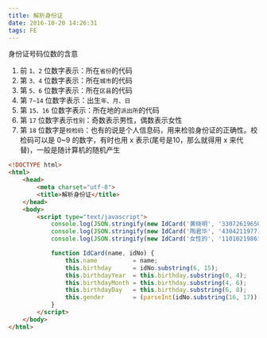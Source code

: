 ```yaml
---
title: 解析身份证
date: 2016-10-20 14:26:31
tags: FE
---
```

身份证号码位数的含意

1. 前 `1、2` 位数字表示：所在`省份`的代码
2. 第 `3、4` 位数字表示：所在`城市`的代码
3. 第 `5、6` 位数字表示：所在`区县`的代码
4. 第 `7~14` 位数字表示：出生`年、月、日`
5. 第 `15、16` 位数字表示：所在地的`派出所`的代码
6. 第 `17` 位数字表示`性别`：奇数表示男性，偶数表示女性
7. 第 `18` 位数字是`校检码`：也有的说是个人信息码，用来检验身份证的正确性。校检码可以是 0~9 的数字，有时也用 x 表示(尾号是10，那么就得用 x 来代替)，一般是随计算机的随机产生

<!--more-->

```html
<!DOCTYPE html>
<html>
    <head>
        <meta charset="utf-8">
        <title>解析身份证</title>
    </head>
    <body>
        <script type="text/javascript">
            console.log(JSON.stringify(new IdCard('黄晓明', '330726196507040016')));
            console.log(JSON.stringify(new IdCard('陶君华', '430421197710177894')));
            console.log(JSON.stringify(new IdCard('女性的', '110102198611267047')));

            function IdCard(name, idNo) {
                this.name          = name;
                this.birthday      = idNo.substring(6, 15);
                this.birthdayYear  = this.birthday.substring(0, 4);
                this.birthdayMonth = this.birthday.substring(4, 6);
                this.birthdayDay   = this.birthday.substring(6, 8);
                this.gender        = (parseInt(idNo.substring(16, 17)) % 2 == 0) ? '女' : '男';
            }
        </script>
    </body>
</html>
```
